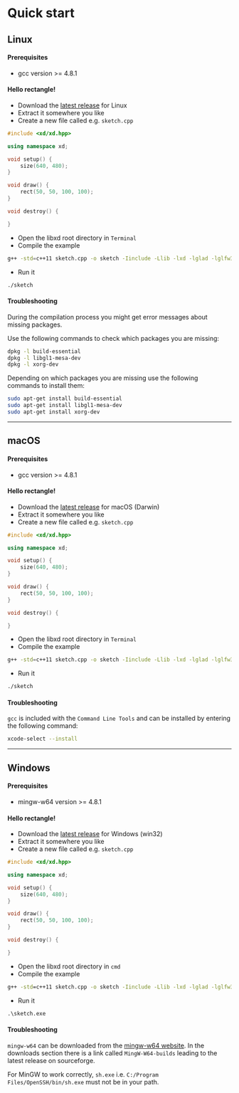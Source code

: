 # Quick start

## Linux

#### Prerequisites

* gcc version >= 4.8.1

#### Hello rectangle!

* Download the [latest release](https://github.com/bernhardfritz/libxd/releases/latest) for Linux
* Extract it somewhere you like
* Create a new file called e.g. `sketch.cpp`

```C++
#include <xd/xd.hpp>

using namespace xd;

void setup() {
    size(640, 480);
}

void draw() {
    rect(50, 50, 100, 100);
}

void destroy() {

}
```

* Open the libxd root directory in `Terminal`
* Compile the example

```bash
g++ -std=c++11 sketch.cpp -o sketch -Iinclude -Llib -lxd -lglad -lglfw3 -lrt -lm -ldl -lX11 -lpthread
```

* Run it

```bash
./sketch
```

#### Troubleshooting

During the compilation process you might get error messages about missing packages.

Use the following commands to check which packages you are missing:

```bash
dpkg -l build-essential
dpkg -l libgl1-mesa-dev
dpkg -l xorg-dev
```

Depending on which packages you are missing use the following commands to install them:

```bash
sudo apt-get install build-essential
sudo apt-get install libgl1-mesa-dev
sudo apt-get install xorg-dev
```

---

## macOS

#### Prerequisites

* gcc version >= 4.8.1

#### Hello rectangle!

* Download the [latest release](https://github.com/bernhardfritz/libxd/releases/latest) for macOS (Darwin)
* Extract it somewhere you like
* Create a new file called e.g. `sketch.cpp`

```C++
#include <xd/xd.hpp>

using namespace xd;

void setup() {
    size(640, 480);
}

void draw() {
    rect(50, 50, 100, 100);
}

void destroy() {

}
```

* Open the libxd root directory in `Terminal`
* Compile the example

```bash
g++ -std=c++11 sketch.cpp -o sketch -Iinclude -Llib -lxd -lglad -lglfw3 -framework Cocoa -framework IOKit -framework CoreFoundation -framework CoreVideo
```

* Run it

```bash
./sketch
```

#### Troubleshooting

`gcc` is included with the `Command Line Tools` and can be installed by entering the following command:

```bash
xcode-select --install
```

---

## Windows

#### Prerequisites

* mingw-w64 version >= 4.8.1

#### Hello rectangle!

* Download the [latest release](https://github.com/bernhardfritz/libxd/releases/latest) for Windows (win32)
* Extract it somewhere you like
* Create a new file called e.g. `sketch.cpp`

```C++
#include <xd/xd.hpp>

using namespace xd;

void setup() {
    size(640, 480);
}

void draw() {
    rect(50, 50, 100, 100);
}

void destroy() {

}
```

* Open the libxd root directory in `cmd`
* Compile the example

```cmd
g++ -std=c++11 sketch.cpp -o sketch -Iinclude -Llib -lxd -lglad -lglfw3 -lkernel32 -luser32 -lgdi32 -lwinspool -lshell32 -lole32 -loleaut32 -luuid -lcomdlg32 -ladvapi32
```

* Run it

```cmd
.\sketch.exe
```

#### Troubleshooting

`mingw-w64` can be downloaded from the [mingw-w64 website](https://mingw-w64.org/). In the downloads section there is a link called `MingW-W64-builds` leading to the latest release on sourceforge.

For MinGW to work correctly, `sh.exe` i.e. `C:/Program Files/OpenSSH/bin/sh.exe` must not be in your path.
